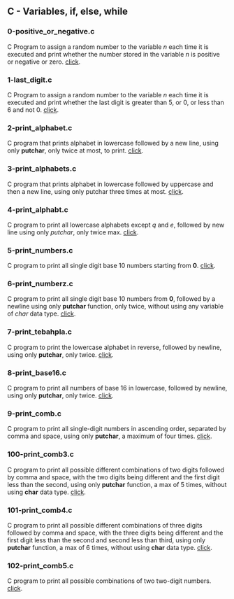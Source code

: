 ## C - Variables, if, else, while
### 0-positive_or_negative.c
C Program to assign a random number to the variable *n* each time it is executed and print whether the number stored in the variable *n* is positive or negative or zero. [click](https://github.com/chee-zaram/alx-low_level_programming/blob/main/0x01-variables_if_else_while/0-positive_or_negative.c).
### 1-last_digit.c
C Program to assign a random number to the variable *n* each time it is executed and print whether the last digit is greater than 5, or 0, or less than 6 and not 0. [click](https://github.com/chee-zaram/alx-low_level_programming/blob/main/0x01-variables_if_else_while/1-last_digit.c).
### 2-print_alphabet.c
C program that prints alphabet in lowercase followed by a new line, using only **putchar**, only twice at most, to print. [click](https://github.com/chee-zaram/alx-low_level_programming/blob/main/0x01-variables_if_else_while/2-print_alphabet.c).
### 3-print_alphabets.c
C program that prints alphabet in lowercase followed by uppercase and then a new line, using only putchar three times at most. [click](https://github.com/chee-zaram/alx-low_level_programming/blob/main/0x01-variables_if_else_while/3-print_alphabets.c).
### 4-print_alphabt.c
C program to print all lowercase alphabets except *q* and *e*, followed by new line using only *putchar*, only twice max. [click](https://github.com/chee-zaram/alx-low_level_programming/blob/main/0x01-variables_if_else_while/4-print_alphabt.c).
### 5-print_numbers.c
C program to print all single digit base 10 numbers starting from **0**. [click](https://github.com/chee-zaram/alx-low_level_programming/blob/main/0x01-variables_if_else_while/5-print_numbers.c).
### 6-print_numberz.c
C program to print all single digit base 10 numbers from **0**, followed by a newline using only **putchar** function, only twice, without using any variable of *char* data type. [click](https://github.com/chee-zaram/alx-low_level_programming/blob/main/0x01-variables_if_else_while/6-print_numberz.c).
### 7-print_tebahpla.c
C program to print the lowercase alphabet in reverse, followed by newline, using only **putchar**, only twice. [click](https://github.com/chee-zaram/alx-low_level_programming/blob/main/0x01-variables_if_else_while/7-print_tebahpla.c).
### 8-print_base16.c
C program to print all numbers of base 16 in lowercase, followed by newline, using only **putchar**, only twice. [click](https://github.com/chee-zaram/alx-low_level_programming/blob/main/0x01-variables_if_else_while/8-print_base16.c).
### 9-print_comb.c
C program to print all single-digit numbers in ascending order, separated by comma and space, using only **putchar**, a maximum of four times. [click](https://github.com/chee-zaram/alx-low_level_programming/blob/main/0x01-variables_if_else_while/9-print_comb.c).
### 100-print_comb3.c
C program to print all possible different combinations of two digits followed by comma and space, with the two digits being different and the first digit less than the second, using only **putchar** function, a max of 5 times, without using **char** data type. [click](https://github.com/chee-zaram/alx-low_level_programming/blob/main/0x01-variables_if_else_while/100-print_comb3.c).
### 101-print_comb4.c
C program to print all possible different combinations of three digits followed by comma and space, with the three digits being different and the first digit less than the second and second less than third, using only **putchar** function, a max of 6 times, without using **char** data type. [click](https://github.com/chee-zaram/alx-low_level_programming/blob/main/0x01-variables_if_else_while/101-print_comb4.c).
### 102-print_comb5.c
C program to print all possible combinations of two two-digit numbers. [click](https://github.com/chee-zaram/alx-low_level_programming/blob/main/0x01-variables_if_else_while/102-print_comb5.c).
